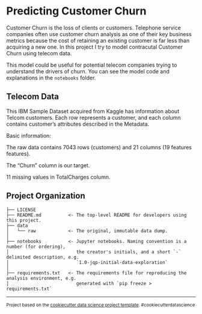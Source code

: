 <h1>Predicting Customer Churn</h1>
Customer Churn is the loss of clients or customers. Telephone service companies often use customer churn analysis as one of their key business metrics because the cost of retaining an existing customer is far less than acquiring a new one. In this project I try to model contracutal Customer Churn using telecom data. 

This model could be useful for potential telecom companies trying to understand the drivers of churn. You can see the model code and explanations in the `notebooks` folder.


<h2>Telecom Data</h2>
This IBM Sample Dataset acquired from Kaggle has information about Telcom customers. Each row represents a customer, and each column contains customer’s attributes described in the Metadata.

Basic information:

The raw data contains 7043 rows (customers) and 21 columns (19 features features).

The “Churn” column is our target.

11 missing values in TotalCharges column.

Project Organization
------------

    ├── LICENSE
    ├── README.md          <- The top-level README for developers using this project.
    ├── data
    │   └── raw            <- The original, immutable data dump.
    │
    ├── notebooks          <- Jupyter notebooks. Naming convention is a number (for ordering),
    │                         the creator's initials, and a short `-` delimited description, e.g.
    │                         `1.0-jqp-initial-data-exploration`
    │
    ├── requirements.txt   <- The requirements file for reproducing the analysis environment, e.g.
    │                         generated with `pip freeze > requirements.txt`
--------

<p><small>Project based on the <a target="_blank" href="https://drivendata.github.io/cookiecutter-data-science/">cookiecutter data science project template</a>. #cookiecutterdatascience</small></p>
